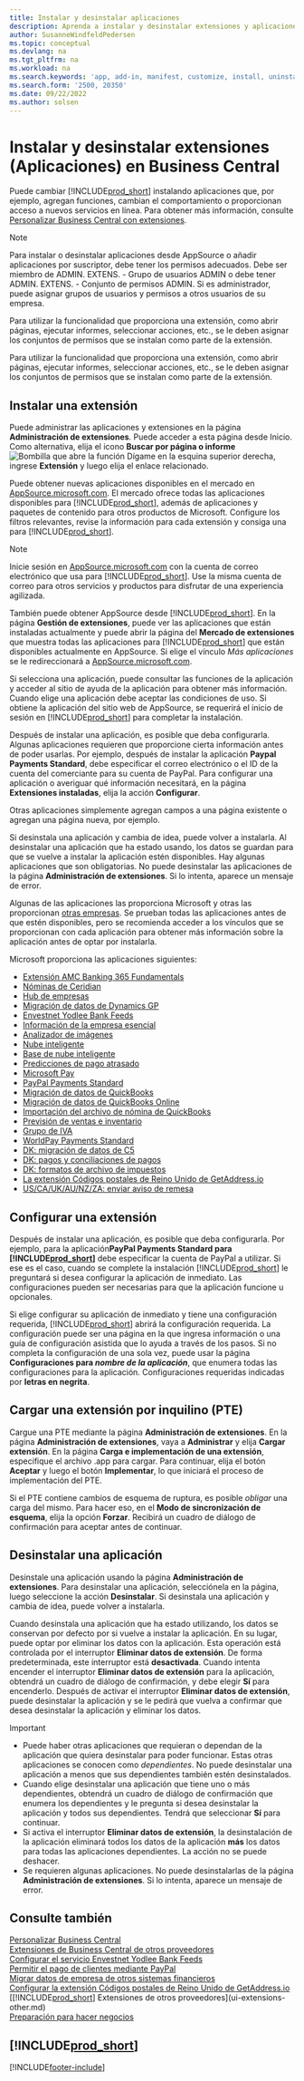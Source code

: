 ```yaml
---
title: Instalar y desinstalar aplicaciones
description: Aprenda a instalar y desinstalar extensiones y aplicaciones en Business Central.
author: SusanneWindfeldPedersen
ms.topic: conceptual
ms.devlang: na
ms.tgt_pltfrm: na
ms.workload: na
ms.search.keywords: 'app, add-in, manifest, customize, install, uninstall'
ms.search.form: '2500, 20350'
ms.date: 09/22/2022
ms.author: solsen
---
```


# Instalar y desinstalar extensiones (Aplicaciones) en Business Central

Puede cambiar [!INCLUDE[prod_short](includes/prod_short.md)] instalando aplicaciones que, por ejemplo, agregan funciones, cambian el comportamiento o proporcionan acceso a nuevos servicios en línea. Para obtener más información, consulte [Personalizar Business Central con extensiones](ui-extensions.md).

> [!NOTE]
> Para instalar o desinstalar aplicaciones desde AppSource o añadir aplicaciones por suscriptor, debe tener los permisos adecuados. Debe ser miembro de ADMIN. EXTENS. - Grupo de usuarios ADMIN o debe tener ADMIN. EXTENS. - Conjunto de permisos ADMIN. Si es administrador, puede asignar grupos de usuarios y permisos a otros usuarios de su empresa.
>
> Para utilizar la funcionalidad que proporciona una extensión, como abrir páginas, ejecutar informes, seleccionar acciones, etc., se le deben asignar los conjuntos de permisos que se instalan como parte de la extensión.

Para utilizar la funcionalidad que proporciona una extensión, como abrir páginas, ejecutar informes, seleccionar acciones, etc., se le deben asignar los conjuntos de permisos que se instalan como parte de la extensión.

## <a name="install"></a>Instalar una extensión

Puede administrar las aplicaciones y extensiones en la página **Administración de extensiones**. Puede acceder a esta página desde Inicio. Como alternativa, elija el icono **Buscar por página o informe** ![Bombilla que abre la función Dígame](media/ui-search/search_small.png "Dígame qué desea hacer") en la esquina superior derecha, ingrese **Extensión** y luego elija el enlace relacionado.  

Puede obtener nuevas aplicaciones disponibles en el mercado en [AppSource.microsoft.com](https://go.microsoft.com/fwlink/?linkid=2081646). El mercado ofrece todas las aplicaciones disponibles para [!INCLUDE[prod_short](includes/prod_short.md)], además de aplicaciones y paquetes de contenido para otros productos de Microsoft. Configure los filtros relevantes, revise la información para cada extensión y consiga una para [!INCLUDE[prod_short](includes/prod_short.md)].  

> [!NOTE]  
> Inicie sesión en [AppSource.microsoft.com](https://appsource.microsoft.com/) con la cuenta de correo electrónico que usa para [!INCLUDE[prod_short](includes/prod_short.md)]. Use la misma cuenta de correo para otros servicios y productos para disfrutar de una experiencia agilizada.  

También puede obtener AppSource desde [!INCLUDE[prod_short](includes/prod_short.md)]. En la página **Gestión de extensiones**, puede ver las aplicaciones que están instaladas actualmente y puede abrir la página del **Mercado de extensiones** que muestra todas las aplicaciones para [!INCLUDE[prod_short](includes/prod_short.md)] que están disponibles actualmente en AppSource. Si elige el vínculo *Más aplicaciones* se le redireccionará a [AppSource.microsoft.com](https://go.microsoft.com/fwlink/?linkid=2081646).  

Si selecciona una aplicación, puede consultar las funciones de la aplicación y acceder al sitio de ayuda de la aplicación para obtener más información. Cuando elige una aplicación debe aceptar las condiciones de uso. Si obtiene la aplicación del sitio web de AppSource, se requerirá el inicio de sesión en [!INCLUDE[prod_short](includes/prod_short.md)] para completar la instalación.  

Después de instalar una aplicación, es posible que deba configurarla. Algunas aplicaciones requieren que proporcione cierta información antes de poder usarlas. Por ejemplo, después de instalar la aplicación **Paypal Payments Standard**, debe especificar el correo electrónico o el ID de la cuenta del comerciante para su cuenta de PayPal. Para configurar una aplicación o averiguar qué información necesitará, en la página **Extensiones instaladas**, elija la acción **Configurar**.  

Otras aplicaciones simplemente agregan campos a una página existente o agregan una página nueva, por ejemplo.

Si desinstala una aplicación y cambia de idea, puede volver a instalarla. Al desinstalar una aplicación que ha estado usando, los datos se guardan para que se vuelve a instalar la aplicación estén disponibles. Hay algunas aplicaciones que son obligatorias. No puede desinstalar las aplicaciones de la página **Administración de extensiones**. Si lo intenta, aparece un mensaje de error.

Algunas de las aplicaciones las proporciona Microsoft y otras las proporcionan [otras empresas](ui-extensions-other.md). Se prueban todas las aplicaciones antes de que estén disponibles, pero se recomienda acceder a los vínculos que se proporcionan con cada aplicación para obtener más información sobre la aplicación antes de optar por instalarla.

Microsoft proporciona las aplicaciones siguientes:

* [Extensión AMC Banking 365 Fundamentals](ui-extensions-amc-banking.md)
* [Nóminas de Ceridian](ui-extensions-ceridian-payroll.md)
* [Hub de empresas](ui-extensions-company-hub.md)  
* [Migración de datos de Dynamics GP](ui-extensions-dynamicsgp-data-migration.md)
* [Envestnet Yodlee Bank Feeds](ui-extensions-yodlee-bank-feeds.md)
* [Información de la empresa esencial](ui-extensions-essential-business-insights.md)
* [Analizador de imágenes](ui-extensions-image-analyzer.md)
* [Nube inteligente](ui-extensions-data-replication.md)
* [Base de nube inteligente](ui-extensions-intelligent-cloud.md)  
* [Predicciones de pago atrasado](ui-extensions-late-payment-prediction.md)
* [Microsoft Pay](ui-extensions-microsoft-pay-payments.md)
* [PayPal Payments Standard](ui-extensions-paypal-payments-standard.md)
* [Migración de datos de QuickBooks](ui-extensions-quickbooks-data-migration.md)
* [Migración de datos de QuickBooks Online](ui-extensions-quickbooks-online-data-migration.md)
* [Importación del archivo de nómina de QuickBooks](ui-extensions-quickbooks-payroll.md)
* [Previsión de ventas e inventario](ui-extensions-sales-forecast.md)
* [Grupo de IVA](ui-extensions-vat-group.md)
* [WorldPay Payments Standard](ui-extensions-worldpay-payments-standard.md)
* [DK: migración de datos de C5](ui-extensions-c5-data-migration.md)
* [DK: pagos y conciliaciones de pagos](ui-extensions-payments-reconciliation-formats-dk.md)
* [DK: formatos de archivo de impuestos](ui-extensions-tax-file-formats-dk.md)
* [La extensión Códigos postales de Reino Unido de GetAddress.io](LocalFunctionality/UnitedKingdom/ui-extensions-getaddressio.md)  
* [US/CA/UK/AU/NZ/ZA: enviar aviso de remesa](ui-extensions-send-remittance-advice.md)

## Configurar una extensión
Después de instalar una aplicación, es posible que deba configurarla. Por ejemplo, para la aplicación**PayPal Payments Standard para [!INCLUDE[prod_short](includes/prod_short.md)]** debe especificar la cuenta de PayPal a utilizar. Si ese es el caso, cuando se complete la instalación [!INCLUDE[prod_short](includes/prod_short.md)] le preguntará si desea configurar la aplicación de inmediato. Las configuraciones pueden ser necesarias para que la aplicación funcione u opcionales.

Si elige configurar su aplicación de inmediato y tiene una configuración requerida, [!INCLUDE[prod_short](includes/prod_short.md)] abrirá la configuración requerida. La configuración puede ser una página en la que ingresa información o una guía de configuración asistida que lo ayuda a través de los pasos. Si no completa la configuración de una sola vez, puede usar la página **Configuraciones para _nombre de la aplicación_**, que enumera todas las configuraciones para la aplicación. Configuraciones requeridas indicadas por **letras en negrita**.

## Cargar una extensión por inquilino (PTE)

Cargue una PTE mediante la página **Administración de extensiones**. En la página **Administración de extensiones**, vaya a **Administrar** y elija **Cargar extensión**. En la página **Carga e implementación de una extensión**, especifique el archivo .app para cargar. Para continuar, elija el botón **Aceptar** y luego el botón **Implementar**, lo que iniciará el proceso de implementación del PTE.

Si el PTE contiene cambios de esquema de ruptura, es posible *obligar* una carga del mismo. Para hacer eso, en el **Modo de sincronización de esquema**, elija la opción **Forzar**. Recibirá un cuadro de diálogo de confirmación para aceptar antes de continuar.  

## Desinstalar una aplicación

Desinstale una aplicación usando la página **Administración de extensiones**. Para desinstalar una aplicación, selecciónela en la página, luego seleccione la acción **Desinstalar**. Si desinstala una aplicación y cambia de idea, puede volver a instalarla.

Cuando desinstala una aplicación que ha estado utilizando, los datos se conservan por defecto por si vuelve a instalar la aplicación. En su lugar, puede optar por eliminar los datos con la aplicación. Esta operación está controlada por el interruptor **Eliminar datos de extensión**. De forma predeterminada, este interruptor está **desactivada**. Cuando intenta encender el interruptor **Eliminar datos de extensión** para la aplicación, obtendrá un cuadro de diálogo de confirmación, y debe elegir **Sí** para encenderlo. Después de activar el interruptor **Eliminar datos de extensión**, puede desinstalar la aplicación y se le pedirá que vuelva a confirmar que desea desinstalar la aplicación y eliminar los datos.

> [!IMPORTANT]  
> - Puede haber otras aplicaciones que requieran o dependan de la aplicación que quiera desinstalar para poder funcionar. Estas otras aplicaciones se conocen como *dependientes*. No puede desinstalar una aplicación a menos que sus dependientes también estén desinstalados.
> - Cuando elige desinstalar una aplicación que tiene uno o más dependientes, obtendrá un cuadro de diálogo de confirmación que enumera los dependientes y le pregunta si desea desinstalar la aplicación y todos sus dependientes. Tendrá que seleccionar **Sí** para continuar.
> - Si activa el interruptor **Eliminar datos de extensión**, la desinstalación de la aplicación eliminará todos los datos de la aplicación **más** los datos para todas las aplicaciones dependientes. La acción no se puede deshacer.
> - Se requieren algunas aplicaciones. No puede desinstalarlas de la página **Administración de extensiones**. Si lo intenta, aparece un mensaje de error.  

## Consulte también

[Personalizar Business Central](ui-customizing-overview.md)  
[Extensiones de Business Central de otros proveedores](ui-extensions-other.md)  
[Configurar el servicio Envestnet Yodlee Bank Feeds](bank-how-setup-bank-statement-service.md)  
[Permitir el pago de clientes mediante PayPal](sales-how-enable-payment-service-extensions.md)  
[Migrar datos de empresa de otros sistemas financieros](across-import-data-configuration-packages.md)  
[Configurar la extensión Códigos postales de Reino Unido de GetAddress.io](LocalFunctionality/UnitedKingdom/uk-setup-postal-code-service.md)  
[[!INCLUDE[prod_short](includes/prod_short.md)] Extensiones de otros proveedores](ui-extensions-other.md)  
[Preparación para hacer negocios](ui-get-ready-business.md)  

## [!INCLUDE[prod_short](includes/free_trial_md.md)]  


[!INCLUDE[footer-include](includes/footer-banner.md)]